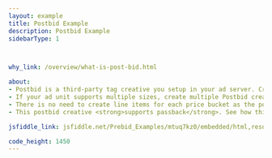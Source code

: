 ```yaml
---
layout: example
title: Postbid Example
description: Postbid Example
sidebarType: 1



why_link: /overview/what-is-post-bid.html

about: 
- Postbid is a third-party tag creative you setup in your ad server. Create one line item in the ad server targeting each ad unit on your page. This line item's <strong>creative will contain the code below</strong>.
- If your ad unit supports multiple sizes, create multiple Postbid creatives for each size. 
- There is no need to create line items for each price bucket as the postbid creative is served after the ad server has chosen the line item. 
- This postbid creative <strong>supports passback</strong>. See how this works below.

jsfiddle_link: jsfiddle.net/Prebid_Examples/mtuq7kz0/embedded/html,result

code_height: 1450
---
```

